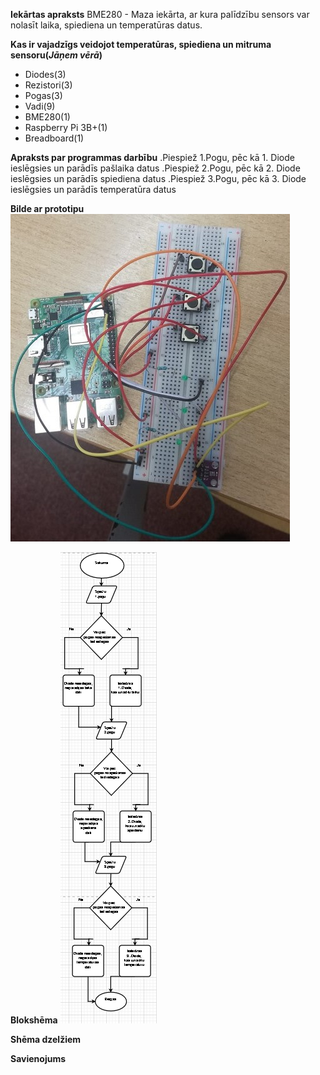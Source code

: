 
**Iekārtas apraksts** 
BME280 - Maza iekārta, ar kura palīdzību sensors var nolasīt laika, spiediena un temperatūras datus.

**Kas ir vajadzīgs veidojot temperatūras, spiediena un mitruma sensoru(*Jāņem vērā*)**
- Diodes(3)
- Rezistori(3)
- Pogas(3)
- Vadi(9)
- BME280(1)
- Raspberry Pi 3B+(1)
- Breadboard(1)

**Apraksts par programmas darbību**
.Piespiež 1.Pogu, pēc kā 1. Diode ieslēgsies un parādīs pašlaika datus
.Piespiež 2.Pogu, pēc kā 2. Diode ieslēgsies un parādīs spiediena datus
.Piespiež 3.Pogu, pēc kā 3. Diode ieslēgsies un parādīs temperatūra datus

**Bilde ar prototipu**
![alt text](https://github.com/GvidoJ/Fails/blob/master/Prototips%20BME280.jpeg)


**Blokshēma**
![alt text](https://github.com/GvidoJ/Fails/blob/master/Bloksh%C4%93ma%20BME.png)


**Shēma dzelžiem**


**Savienojums**




